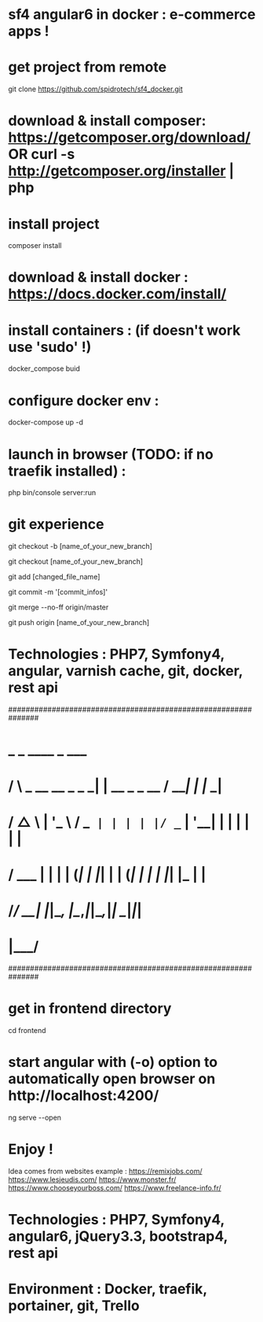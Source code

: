 # sf4 angular6 in docker : e-commerce apps !


# get project from remote
git clone https://github.com/spidrotech/sf4_docker.git

# download & install composer: https://getcomposer.org/download/ OR curl -s http://getcomposer.org/installer | php

# install project
composer install

# download & install docker : https://docs.docker.com/install/ 

# install containers : (if doesn't work use 'sudo' !)
docker_compose buid

# configure docker env : 
docker-compose up -d

# launch in browser (TODO: if no traefik installed) :
php bin/console server:run


# git experience
git checkout -b [name_of_your_new_branch]

git checkout [name_of_your_new_branch]

git add [changed_file_name]

git commit -m '[commit_infos]'

git merge --no-ff origin/master

git push origin [name_of_your_new_branch]


# Technologies : PHP7, Symfony4, angular, varnish cache, git, docker, rest api
###############################################################
#     _                      _                 ____ _     ___
#    / \   _ __   __ _ _   _| | __ _ _ __     / ___| |   |_ _|
#   / △ \ | '_ \ / _` | | | | |/ _` | '__|   | |   | |    | |
#  / ___ \| | | | (_| | |_| | | (_| | |      | |___| |___ | |
# /_/   \_\_| |_|\__, |\__,_|_|\__,_|_|       \____|_____|___|
#                |___/
###############################################################

# get in frontend directory
cd frontend

# start angular with (-o) option to automatically open browser on http://localhost:4200/
ng serve --open

# Enjoy !



Idea comes from websites example : 
https://remixjobs.com/ 
https://www.lesjeudis.com/
https://www.monster.fr/
https://www.chooseyourboss.com/
https://www.freelance-info.fr/

# Technologies : PHP7, Symfony4, angular6, jQuery3.3, bootstrap4, rest api
# Environment : Docker, traefik, portainer, git, Trello
